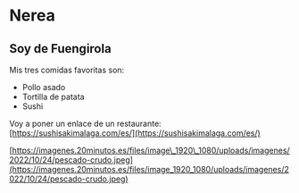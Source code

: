 # Nerea

## Soy de Fuengirola

Mis tres comidas favoritas son:

* Pollo asado  
* Tortilla de patata  
* Sushi

Voy a poner un enlace de un restaurante:  
[https://sushisakimalaga.com/es/](https://sushisakimalaga.com/es/)

[https://imagenes.20minutos.es/files/image\_1920\_1080/uploads/imagenes/2022/10/24/pescado-crudo.jpeg](https://imagenes.20minutos.es/files/image_1920_1080/uploads/imagenes/2022/10/24/pescado-crudo.jpeg)  
